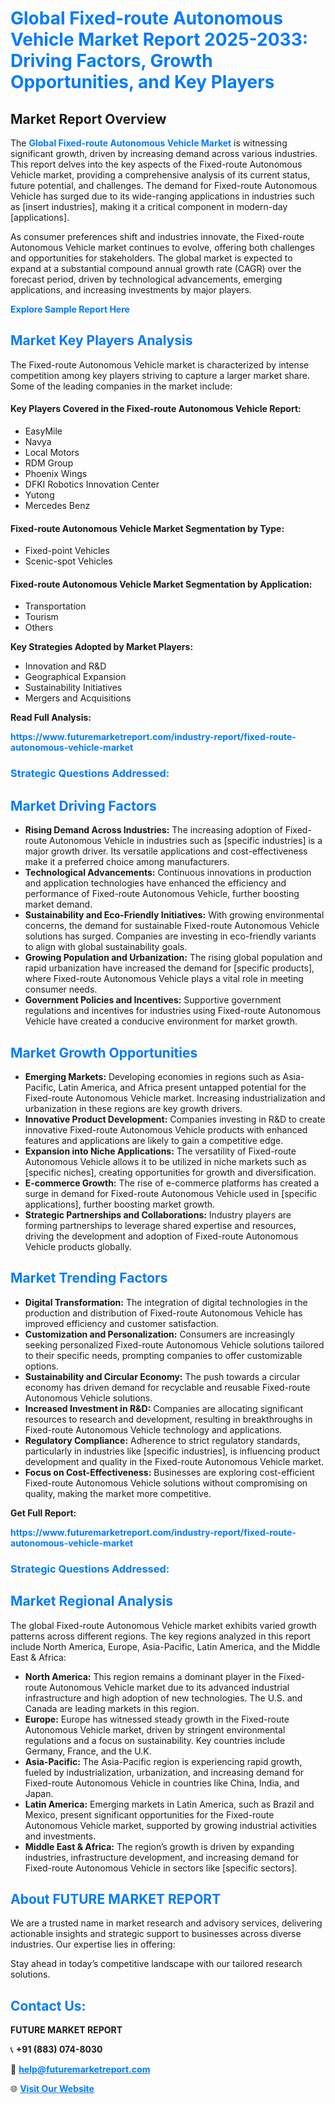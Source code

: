 <h1 style="color: #007BFF;">Global Fixed-route Autonomous Vehicle Market Report 2025-2033: Driving Factors, Growth Opportunities, and Key Players</h1>

<section id="overview">
<h2>Market Report Overview</h2>
<p>The <a href="https://www.futuremarketreport.com/industry-report/fixed-route-autonomous-vehicle-market" style="color: #007BFF; text-decoration: none;"><strong>Global Fixed-route Autonomous Vehicle Market</strong></a> is witnessing significant growth, driven by increasing demand across various industries. This report delves into the key aspects of the Fixed-route Autonomous Vehicle market, providing a comprehensive analysis of its current status, future potential, and challenges. The demand for Fixed-route Autonomous Vehicle has surged due to its wide-ranging applications in industries such as [insert industries], making it a critical component in modern-day [applications].</p>
<p>As consumer preferences shift and industries innovate, the Fixed-route Autonomous Vehicle market continues to evolve, offering both challenges and opportunities for stakeholders. The global market is expected to expand at a substantial compound annual growth rate (CAGR) over the forecast period, driven by technological advancements, emerging applications, and increasing investments by major players.</p>
</section>

<section id="overview">
<p><a href="https://www.futuremarketreport.com/request-sample/reportId=84686" style="color: #007BFF; text-decoration: none;"><strong>Explore Sample Report Here</strong></a></p>
</section>

<section id="key-players">
<h2 style="color: #007BFF;">Market Key Players Analysis</h2>
<p>The Fixed-route Autonomous Vehicle market is characterized by intense competition among key players striving to capture a larger market share. Some of the leading companies in the market include:</p>
<h4>Key Players Covered in the Fixed-route Autonomous Vehicle Report:</h4>
<ul><li>EasyMile</li><li>Navya</li><li>Local Motors</li><li>RDM Group</li><li>Phoenix Wings</li><li>DFKI Robotics Innovation Center</li><li>Yutong</li><li>Mercedes Benz</li></ul>
<h4>Fixed-route Autonomous Vehicle Market Segmentation by Type:</h4>
<ul><li>Fixed-point Vehicles</li><li>Scenic-spot Vehicles</li></ul>

<h4>Fixed-route Autonomous Vehicle Market Segmentation by Application:</h4>
<ul><li>Transportation</li><li>Tourism</li><li>Others</li></ul>
<p><strong>Key Strategies Adopted by Market Players:</strong></p>
<ul>
<li>Innovation and R&D</li>
<li>Geographical Expansion</li>
<li>Sustainability Initiatives</li>
<li>Mergers and Acquisitions</li>
</ul>
</section>

<section>
<p><strong>Read Full Analysis: </strong></p><a href="https://www.futuremarketreport.com/industry-report/fixed-route-autonomous-vehicle-market" style="color: #007BFF; text-decoration: none;"><strong>https://www.futuremarketreport.com/industry-report/fixed-route-autonomous-vehicle-market</strong></a>
<h3 style="color: #007BFF;">Strategic Questions Addressed:</h3>
</section>

<section id="driving-factors">
<h2 style="color: #007BFF;">Market Driving Factors</h2>
<ul>
<li><strong>Rising Demand Across Industries:</strong> The increasing adoption of Fixed-route Autonomous Vehicle in industries such as [specific industries] is a major growth driver. Its versatile applications and cost-effectiveness make it a preferred choice among manufacturers.</li>
<li><strong>Technological Advancements:</strong> Continuous innovations in production and application technologies have enhanced the efficiency and performance of Fixed-route Autonomous Vehicle, further boosting market demand.</li>
<li><strong>Sustainability and Eco-Friendly Initiatives:</strong> With growing environmental concerns, the demand for sustainable Fixed-route Autonomous Vehicle solutions has surged. Companies are investing in eco-friendly variants to align with global sustainability goals.</li>
<li><strong>Growing Population and Urbanization:</strong> The rising global population and rapid urbanization have increased the demand for [specific products], where Fixed-route Autonomous Vehicle plays a vital role in meeting consumer needs.</li>
<li><strong>Government Policies and Incentives:</strong> Supportive government regulations and incentives for industries using Fixed-route Autonomous Vehicle have created a conducive environment for market growth.</li>
</ul>
</section>

<section id="growth-opportunities">
<h2 style="color: #007BFF;">Market Growth Opportunities</h2>
<ul>
<li><strong>Emerging Markets:</strong> Developing economies in regions such as Asia-Pacific, Latin America, and Africa present untapped potential for the Fixed-route Autonomous Vehicle market. Increasing industrialization and urbanization in these regions are key growth drivers.</li>
<li><strong>Innovative Product Development:</strong> Companies investing in R&D to create innovative Fixed-route Autonomous Vehicle products with enhanced features and applications are likely to gain a competitive edge.</li>
<li><strong>Expansion into Niche Applications:</strong> The versatility of Fixed-route Autonomous Vehicle allows it to be utilized in niche markets such as [specific niches], creating opportunities for growth and diversification.</li>
<li><strong>E-commerce Growth:</strong> The rise of e-commerce platforms has created a surge in demand for Fixed-route Autonomous Vehicle used in [specific applications], further boosting market growth.</li>
<li><strong>Strategic Partnerships and Collaborations:</strong> Industry players are forming partnerships to leverage shared expertise and resources, driving the development and adoption of Fixed-route Autonomous Vehicle products globally.</li>
</ul>
</section>

<section id="trending-factors">
<h2 style="color: #007BFF;">Market Trending Factors</h2>
<ul>
<li><strong>Digital Transformation:</strong> The integration of digital technologies in the production and distribution of Fixed-route Autonomous Vehicle has improved efficiency and customer satisfaction.</li>
<li><strong>Customization and Personalization:</strong> Consumers are increasingly seeking personalized Fixed-route Autonomous Vehicle solutions tailored to their specific needs, prompting companies to offer customizable options.</li>
<li><strong>Sustainability and Circular Economy:</strong> The push towards a circular economy has driven demand for recyclable and reusable Fixed-route Autonomous Vehicle solutions.</li>
<li><strong>Increased Investment in R&D:</strong> Companies are allocating significant resources to research and development, resulting in breakthroughs in Fixed-route Autonomous Vehicle technology and applications.</li>
<li><strong>Regulatory Compliance:</strong> Adherence to strict regulatory standards, particularly in industries like [specific industries], is influencing product development and quality in the Fixed-route Autonomous Vehicle market.</li>
<li><strong>Focus on Cost-Effectiveness:</strong> Businesses are exploring cost-efficient Fixed-route Autonomous Vehicle solutions without compromising on quality, making the market more competitive.</li>
</ul>
</section>

<section>
<p><strong>Get Full Report: </strong></p><a href="https://www.futuremarketreport.com/industry-report/fixed-route-autonomous-vehicle-market" style="color: #007BFF; text-decoration: none;"><strong>https://www.futuremarketreport.com/industry-report/fixed-route-autonomous-vehicle-market</strong></a>
<h3 style="color: #007BFF;">Strategic Questions Addressed:</h3>
</section>


<section id="regional-analysis">
<h2 style="color: #007BFF;">Market Regional Analysis</h2>
<p>The global Fixed-route Autonomous Vehicle market exhibits varied growth patterns across different regions. The key regions analyzed in this report include North America, Europe, Asia-Pacific, Latin America, and the Middle East & Africa:</p>
<ul>
<li><strong>North America:</strong> This region remains a dominant player in the Fixed-route Autonomous Vehicle market due to its advanced industrial infrastructure and high adoption of new technologies. The U.S. and Canada are leading markets in this region.</li>
<li><strong>Europe:</strong> Europe has witnessed steady growth in the Fixed-route Autonomous Vehicle market, driven by stringent environmental regulations and a focus on sustainability. Key countries include Germany, France, and the U.K.</li>
<li><strong>Asia-Pacific:</strong> The Asia-Pacific region is experiencing rapid growth, fueled by industrialization, urbanization, and increasing demand for Fixed-route Autonomous Vehicle in countries like China, India, and Japan.</li>
<li><strong>Latin America:</strong> Emerging markets in Latin America, such as Brazil and Mexico, present significant opportunities for the Fixed-route Autonomous Vehicle market, supported by growing industrial activities and investments.</li>
<li><strong>Middle East & Africa:</strong> The region’s growth is driven by expanding industries, infrastructure development, and increasing demand for Fixed-route Autonomous Vehicle in sectors like [specific sectors].</li>
</ul>
</section>

<footer>
<h2 style="color: #007BFF;">About FUTURE MARKET REPORT</h2>
<p>We are a trusted name in market research and advisory services, delivering actionable insights and strategic support to businesses across diverse industries. Our expertise lies in offering:</p>

<p>Stay ahead in today’s competitive landscape with our tailored research solutions.</p>

<h2 style="color: #007BFF;">Contact Us:</h2>
<p><strong>FUTURE MARKET REPORT</strong></p>
<p>📞 <strong>+91 (883) 074-8030</strong></p>
<p>📧 <strong><a href="mailto:help@futuremarketreport.com" style="color: #007BFF;">help@futuremarketreport.com</a></strong></p>
<p>🌐 <strong><a href="https://www.futuremarketreport.com/" style="color: #007BFF;">Visit Our Website</a></strong></p>
</footer>